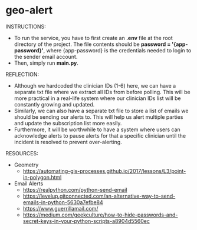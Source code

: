# geo-alert

INSTRUCTIONS:
- To run the service, you have to first create an **.env** file at the root directory of the project. The file contents should be 
**password = '{app-password}'**, where {app-password} is the credentials needed to login to the sender email account. 
- Then, simply run **main.py**.


REFLECTION:
- Although we hardcoded the clinician IDs (1-6) here, we can have a separate txt file where we extract all IDs from before polling. This will be more practical in a real-life system where our clinician IDs list will be constantly growing and updated.
- Similarly, we can also have a separate txt file to store a list of emails we should be sending our alerts to. This will help us alert multiple parties and update the subscription list more easily.
- Furthermore, it will be worthwhile to have a system where users can acknowledge alerts to pause alerts for that a specific clinician until the incident is resolved to prevent over-alerting.
    
       
RESOURCES:
- Geometry
    - https://automating-gis-processes.github.io/2017/lessons/L3/point-in-polygon.html
- Email Alerts
    - https://realpython.com/python-send-email
    - https://levelup.gitconnected.com/an-alternative-way-to-send-emails-in-python-5630a7efbe84
    - https://www.guerrillamail.com/
    - https://medium.com/geekculture/how-to-hide-passwords-and-secret-keys-in-your-python-scripts-a8904d5560ec
